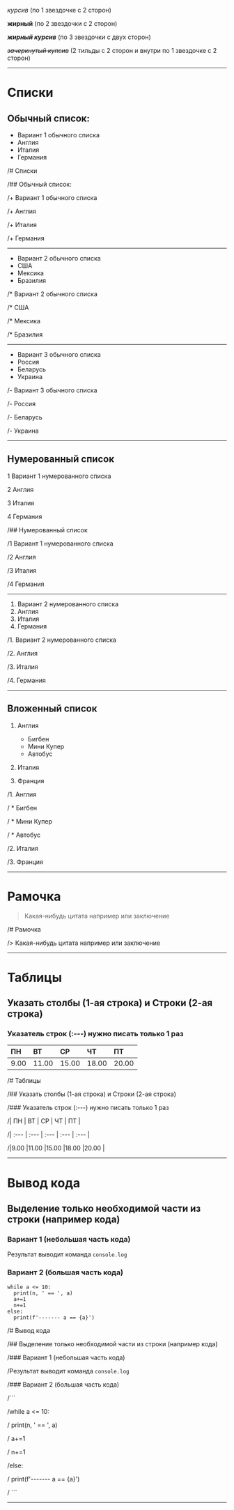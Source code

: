 *курсив* (по 1 звездочке с 2 сторон)

**жирный** (по 2 звездочки с 2 сторон)

***жирный курсив*** (по 3 звездочки с двух сторон)

~~*зачеркнутый купсив*~~ (2 тильды с 2 сторон и внутри по 1 звездочке с 2 сторон)
____________________________________
# Списки
## Обычный список:
+ Вариант 1 обычного списка
+ Англия
+ Италия
+ Германия

/# Списки

/## Обычный список:

/+ Вариант 1 обычного списка

/+ Англия

/+ Италия

/+ Германия
___________________
* Вариант 2 обычного списка
* США
* Мексика
* Бразилия

/* Вариант 2 обычного списка

/* США

/* Мексика

/* Бразилия
______________________
- Вариант 3 обычного списка
- Россия 
- Беларусь
- Украина

/- Вариант 3 обычного списка

/- Россия 

/- Беларусь

/- Украина
_____________________________
## Нумерованный список
1 Вариант 1 нумерованного списка

2 Англия

3 Италия 

4 Германия

/## Нумерованный список

/1 Вариант 1 нумерованного списка

/2 Англия

/3 Италия 

/4 Германия
________________________
1. Вариант 2 нумерованного списка
2. Англия
3. Италия 
4. Германия

/1. Вариант 2 нумерованного списка

/2. Англия

/3. Италия 

/4. Германия
___________________________
## Вложенный список 
 
1. Англия
   * Бигбен
   * Мини Купер
   * Автобус

2. Италия
3. Франция

/1. Англия

/  * Бигбен

/  * Мини Купер

/  * Автобус


/2. Италия

/3. Франция
___________________________________
# Рамочка
> Какая-нибудь цитата например или заключение

/# Рамочка

/> Какая-нибудь цитата например или заключение
______________________________________
# Таблицы 
## Указать столбы (1-ая строка) и Строки (2-ая строка)
### Указатель строк (:---) нужно писать только 1 раз 
| ПН | ВТ | СР | ЧТ | ПТ |
| :--- | :--- | :--- | :--- | :--- |
|9.00 |11.00 |15.00 |18.00  |20.00  |

/# Таблицы 

/## Указать столбы (1-ая строка) и Строки (2-ая строка)

/### Указатель строк (:---) нужно писать только 1 раз 

/| ПН | ВТ | СР | ЧТ | ПТ |

/| :--- | :--- | :--- | :--- | :--- |

/|9.00 |11.00 |15.00 |18.00  |20.00  |

___________________________________
# Вывод кода
## Выделение только необходимой части из строки (например кода)
### Вариант 1 (небольшая часть кода)
Результат выводит команда `console.log`
### Вариант 2 (большая часть кода)
```
while a <= 10:
  print(n, ' == ', a)
  a+=1
  n+=1
else:
  print(f'------- a == {a}')
  ```
  
/# Вывод кода

/## Выделение только необходимой части из строки (например кода)

/### Вариант 1 (небольшая часть кода)

/Результат выводит команда `console.log`

/### Вариант 2 (большая часть кода)

/```

/while a <= 10:

/  print(n, ' == ', a)

/  a+=1

/  n+=1

/else:

/  print(f'------- a == {a}')

/ ```
______________________
